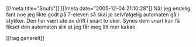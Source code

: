 [[!meta  title="Snufs"]]
[[!meta  date="2005-12-04 21:10:28"]]
Når jeg endelig fant noe jeg likte godt på 7-eleven så skal jo selvfølgelig automaten gå i stykker. Den har vært ute av drift i snart to uker. Synes dem snart kan få fikset den automaten slik at jeg får meg litt mer kakao.

[[!tag  generelt]]